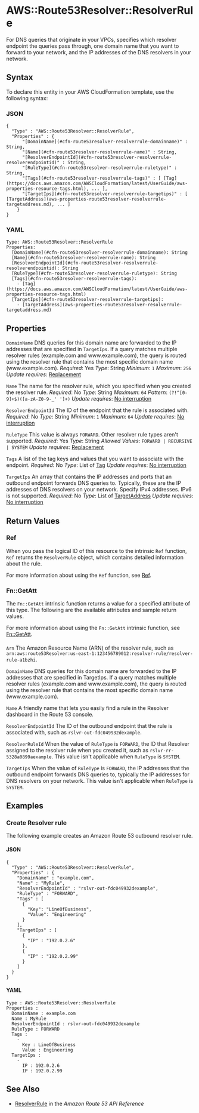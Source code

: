 # AWS::Route53Resolver::ResolverRule<a name="aws-resource-route53resolver-resolverrule"></a>

For DNS queries that originate in your VPCs, specifies which resolver endpoint the queries pass through, one domain name that you want to forward to your network, and the IP addresses of the DNS resolvers in your network\.

## Syntax<a name="aws-resource-route53resolver-resolverrule-syntax"></a>

To declare this entity in your AWS CloudFormation template, use the following syntax:

### JSON<a name="aws-resource-route53resolver-resolverrule-syntax.json"></a>

```
{
  "Type" : "AWS::Route53Resolver::ResolverRule",
  "Properties" : {
      "[DomainName](#cfn-route53resolver-resolverrule-domainname)" : String,
      "[Name](#cfn-route53resolver-resolverrule-name)" : String,
      "[ResolverEndpointId](#cfn-route53resolver-resolverrule-resolverendpointid)" : String,
      "[RuleType](#cfn-route53resolver-resolverrule-ruletype)" : String,
      "[Tags](#cfn-route53resolver-resolverrule-tags)" : [ [Tag](https://docs.aws.amazon.com/AWSCloudFormation/latest/UserGuide/aws-properties-resource-tags.html), ... ],
      "[TargetIps](#cfn-route53resolver-resolverrule-targetips)" : [ [TargetAddress](aws-properties-route53resolver-resolverrule-targetaddress.md), ... ]
    }
}
```

### YAML<a name="aws-resource-route53resolver-resolverrule-syntax.yaml"></a>

```
Type: AWS::Route53Resolver::ResolverRule
Properties:
  [DomainName](#cfn-route53resolver-resolverrule-domainname): String
  [Name](#cfn-route53resolver-resolverrule-name): String
  [ResolverEndpointId](#cfn-route53resolver-resolverrule-resolverendpointid): String
  [RuleType](#cfn-route53resolver-resolverrule-ruletype): String
  [Tags](#cfn-route53resolver-resolverrule-tags):
    - [Tag](https://docs.aws.amazon.com/AWSCloudFormation/latest/UserGuide/aws-properties-resource-tags.html)
  [TargetIps](#cfn-route53resolver-resolverrule-targetips):
    - [TargetAddress](aws-properties-route53resolver-resolverrule-targetaddress.md)
```

## Properties<a name="aws-resource-route53resolver-resolverrule-properties"></a>

`DomainName`  <a name="cfn-route53resolver-resolverrule-domainname"></a>
DNS queries for this domain name are forwarded to the IP addresses that are specified in `TargetIps`\. If a query matches multiple resolver rules \(example\.com and www\.example\.com\), the query is routed using the resolver rule that contains the most specific domain name \(www\.example\.com\)\.
*Required*: Yes
*Type*: String
*Minimum*: `1`
*Maximum*: `256`
*Update requires*: [Replacement](https://docs.aws.amazon.com/AWSCloudFormation/latest/UserGuide/using-cfn-updating-stacks-update-behaviors.html#update-replacement)

`Name`  <a name="cfn-route53resolver-resolverrule-name"></a>
The name for the resolver rule, which you specified when you created the resolver rule\.
*Required*: No
*Type*: String
*Maximum*: `64`
*Pattern*: `(?!^[0-9]+$)([a-zA-Z0-9-_' ']+)`
*Update requires*: [No interruption](https://docs.aws.amazon.com/AWSCloudFormation/latest/UserGuide/using-cfn-updating-stacks-update-behaviors.html#update-no-interrupt)

`ResolverEndpointId`  <a name="cfn-route53resolver-resolverrule-resolverendpointid"></a>
The ID of the endpoint that the rule is associated with\.
*Required*: No
*Type*: String
*Minimum*: `1`
*Maximum*: `64`
*Update requires*: [No interruption](https://docs.aws.amazon.com/AWSCloudFormation/latest/UserGuide/using-cfn-updating-stacks-update-behaviors.html#update-no-interrupt)

`RuleType`  <a name="cfn-route53resolver-resolverrule-ruletype"></a>
This value is always `FORWARD`\. Other resolver rule types aren't supported\.
*Required*: Yes
*Type*: String
*Allowed Values*: `FORWARD | RECURSIVE | SYSTEM`
*Update requires*: [Replacement](https://docs.aws.amazon.com/AWSCloudFormation/latest/UserGuide/using-cfn-updating-stacks-update-behaviors.html#update-replacement)

`Tags`  <a name="cfn-route53resolver-resolverrule-tags"></a>
A list of the tag keys and values that you want to associate with the endpoint\.
*Required*: No
*Type*: List of [Tag](https://docs.aws.amazon.com/AWSCloudFormation/latest/UserGuide/aws-properties-resource-tags.html)
*Update requires*: [No interruption](https://docs.aws.amazon.com/AWSCloudFormation/latest/UserGuide/using-cfn-updating-stacks-update-behaviors.html#update-no-interrupt)

`TargetIps`  <a name="cfn-route53resolver-resolverrule-targetips"></a>
An array that contains the IP addresses and ports that an outbound endpoint forwards DNS queries to\. Typically, these are the IP addresses of DNS resolvers on your network\. Specify IPv4 addresses\. IPv6 is not supported\.
*Required*: No
*Type*: List of [TargetAddress](aws-properties-route53resolver-resolverrule-targetaddress.md)
*Update requires*: [No interruption](https://docs.aws.amazon.com/AWSCloudFormation/latest/UserGuide/using-cfn-updating-stacks-update-behaviors.html#update-no-interrupt)

## Return Values<a name="aws-resource-route53resolver-resolverrule-return-values"></a>

### Ref<a name="aws-resource-route53resolver-resolverrule-return-values-ref"></a>

 When you pass the logical ID of this resource to the intrinsic `Ref` function, `Ref` returns the `ResolverRule` object, which contains detailed information about the rule\.

For more information about using the `Ref` function, see [Ref](https://docs.aws.amazon.com/AWSCloudFormation/latest/UserGuide/intrinsic-function-reference-ref.html)\.

### Fn::GetAtt<a name="aws-resource-route53resolver-resolverrule-return-values-fn--getatt"></a>

The `Fn::GetAtt` intrinsic function returns a value for a specified attribute of this type\. The following are the available attributes and sample return values\.

For more information about using the `Fn::GetAtt` intrinsic function, see [Fn::GetAtt](https://docs.aws.amazon.com/AWSCloudFormation/latest/UserGuide/intrinsic-function-reference-getatt.html)\.

#### <a name="aws-resource-route53resolver-resolverrule-return-values-fn--getatt-fn--getatt"></a>

`Arn`  <a name="Arn-fn::getatt"></a>
The Amazon Resource Name \(ARN\) of the resolver rule, such as `arn:aws:route53Resolver:us-east-1:123456789012:resolver-rule/resolver-rule-a1bzhi`\.

`DomainName`  <a name="DomainName-fn::getatt"></a>
DNS queries for this domain name are forwarded to the IP addresses that are specified in TargetIps\. If a query matches multiple resolver rules \(example\.com and www\.example\.com\), the query is routed using the resolver rule that contains the most specific domain name \(www\.example\.com\)\.

`Name`  <a name="Name-fn::getatt"></a>
A friendly name that lets you easily find a rule in the Resolver dashboard in the Route 53 console\.

`ResolverEndpointId`  <a name="ResolverEndpointId-fn::getatt"></a>
The ID of the outbound endpoint that the rule is associated with, such as `rslvr-out-fdc049932dexample`\.

`ResolverRuleId`  <a name="ResolverRuleId-fn::getatt"></a>
When the value of `RuleType` is `FORWARD`, the ID that Resolver assigned to the resolver rule when you created it, such as `rslvr-rr-5328a0899aexample`\. This value isn't applicable when `RuleType` is `SYSTEM`\.

`TargetIps`  <a name="TargetIps-fn::getatt"></a>
When the value of `RuleType` is `FORWARD`, the IP addresses that the outbound endpoint forwards DNS queries to, typically the IP addresses for DNS resolvers on your network\. This value isn't applicable when `RuleType` is `SYSTEM`\.

## Examples<a name="aws-resource-route53resolver-resolverrule--examples"></a>

### Create Resolver rule<a name="aws-resource-route53resolver-resolverrule--examples--Create_Resolver_rule"></a>

The following example creates an Amazon Route 53 outbound resolver rule\.

#### JSON<a name="aws-resource-route53resolver-resolverrule--examples--Create_Resolver_rule--json"></a>

```
{
  "Type" : "AWS::Route53Resolver::ResolverRule",
  "Properties" : {
    "DomainName" : "example.com",
    "Name" : "MyRule",
    "ResolverEndpointId" : "rslvr-out-fdc049932dexample",
    "RuleType" : "FORWARD",
    "Tags" : [
      {
        "Key": "LineOfBusiness",
        "Value": "Engineering"
      }
    ],
    "TargetIps" : [
      {
        "IP" : "192.0.2.6"
      },
      {
        "IP" : "192.0.2.99"
      }
    ]
  }
}
```

#### YAML<a name="aws-resource-route53resolver-resolverrule--examples--Create_Resolver_rule--yaml"></a>

```
Type : AWS::Route53Resolver::ResolverRule
Properties :
  DomainName : example.com
  Name : MyRule
  ResolverEndpointId : rslvr-out-fdc049932dexample
  RuleType : FORWARD
  Tags :
    -
      Key : LineOfBusiness
      Value : Engineering
  TargetIps :
    -
      IP : 192.0.2.6
      IP : 192.0.2.99
```

## See Also<a name="aws-resource-route53resolver-resolverrule--seealso"></a>
+  [ResolverRule](https://docs.aws.amazon.com/Route53/latest/APIReference/API_route53resolver_ResolverRule.html) in the *Amazon Route 53 API Reference*
